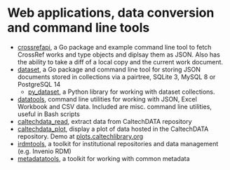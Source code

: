 
# Web applications, data conversion and command line tools

- [crossrefapi](https://caltechlibrary.github.io/crossrefapi), a Go package and example command line tool to fetch CrossRef works and type objects and diplsay them as JSON. Also has the ability to take a diff of a local copy and the current work document.
- [dataset](https://caltechlibrary.github.io/dataset), a Go package and command line tool for storing JSON documents stored in collections via a pairtree, SQLite 3, MySQL 8 or PostgreSQL 14
    - [py_dataset](https://github.com/caltechlibrary/py_dataset), a Python library for working with dataset collections.
- [datatools](https://caltechlibrary.github.io/datatools), command line utilities for working with JSON, Excel Workbook and CSV data. Included are misc. command line utilities, useful in Bash scripts
- [caltechdata_read](https://github.com/caltechlibrary/caltechdata_read), extract data from CaltechDATA repository 
- [caltechdata_plot](https://github.com/caltechlibrary/caltechdata_plot),
display a plot of data hosted in the CaltechDATA repository. Demo at [plots.caltechlibrary.org](plots.caltechlibrary.org) 
- [irdmtools](https://caltechlibrary.github.io/irdmtools), a toolkit for institutional repositories and data management (e.g. Invenio RDM)
- [metadatatools](https://caltechlibrary.github.io/metadatatools), a toolkit for working with common metadata
